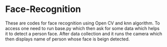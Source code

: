 # Face-Recognition

These are codes for face recognition using Open CV and knn algorithm. To access one need to run base.py which then ask for some data which helps it to detect a person face. After data collection and it runs the camera which then displays name of person whose face is beign detected.
